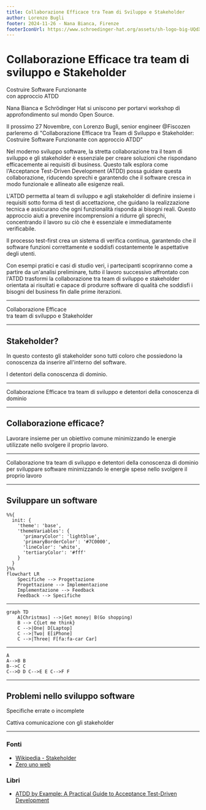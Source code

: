 ```yaml
---
title: Collaborazione Efficace tra Team di Sviluppo e Stakeholder
author: Lorenzo Bugli
footer: 2024-11-26 - Nana Bianca, Firenze
footerIconUrl: https://www.schroedinger-hat.org/assets/sh-logo-big-UQdXK547.png
---
```


# Collaborazione Efficace tra team di sviluppo e Stakeholder
Costruire Software Funzionante  
con approccio ATDD

<!-- hidden-start -->
Nana Bianca e Schrödinger Hat si uniscono per portarvi workshop di
approfondimento sul mondo Open Source.

Il prossimo 27 Novembre, con Lorenzo Bugli, senior engineer @Fiscozen parleremo
di "Collaborazione Efficace tra Team di Sviluppo e Stakeholder: Costruire
Software Funzionante con approccio ATDD"

Nel moderno sviluppo software, la stretta collaborazione tra il team di sviluppo
e gli stakeholder è essenziale per creare soluzioni che rispondano efficacemente
ai requisiti di business. Questo talk esplora come l'Acceptance Test-Driven
Development (ATDD) possa guidare questa collaborazione, riducendo sprechi e
garantendo che il software cresca in modo funzionale e allineato alle esigenze
reali.

L'ATDD permetta al team di sviluppo e agli stakeholder di definire insieme i
requisiti sotto forma di test di accettazione, che guidano la realizzazione
tecnica e assicurano che ogni funzionalità risponda ai bisogni reali. Questo
approccio aiuti a prevenire incomprensioni a ridurre gli sprechi, concentrando
il lavoro su ciò che è essenziale e immediatamente verificabile.

Il processo test-first crea un sistema di verifica continua, garantendo che il
software funzioni correttamente e soddisfi costantemente le aspettative degli
utenti.

Con esempi pratici e casi di studio veri, i partecipanti scopriranno come a
partire da un'analisi preliminare, tutto il lavoro successivo affrontato con
l'ATDD trasformi la collaborazione tra team di sviluppo e stakeholder orientata
ai risultati e capace di produrre software di qualità che soddisfi i bisogni del
business fin dalle prime iterazioni.
<!-- hidden-end -->

---

Collaborazione Efficace  
tra team di sviluppo e <span class="fragment highlight-current-blue" data-fragment-index="2">Stakeholder</span>

---

## Stakeholder?

In questo contesto gli stakeholder sono tutti coloro che possiedono la
conoscenza da inserire all'interno del software.  
<!-- .element: class="fragment align-left" -->

I detentori della conoscenza di dominio.
<!-- .element: class="fragment align-left" -->

---

<span class="fragment highlight-current-blue" data-fragment-index="1">Collaborazione Efficace</span> 
tra team di sviluppo e <span class="fragment highlight-current-blue" data-fragment-index="0">detentori della conoscenza di dominio</span>

---

## Collaborazione efficace?

Lavorare insieme per un obiettivo comune minimizzando le energie utilizzate
nello svolgere il proprio lavoro.
<!-- .element: class="fragment" -->

---

<span class="fragment highlight-current-blue" data-fragment-index="0">
Collaborazione </span> tra team di sviluppo e detentori della conoscenza di
dominio 
<span class="fragment highlight-current-blue" data-fragment-index="0">
per <span class="fragment highlight-current-blue" data-fragment-index="1"> sviluppare software </span>
minimizzando le energie spese nello svolgere il proprio lavoro</span>

---

## Sviluppare un software

```mermaid 
%%{
  init: {
    'theme': 'base',
    'themeVariables': {
      'primaryColor': 'lightblue',
      'primaryBorderColor': '#7C0000',
      'lineColor': 'white',
      'tertiaryColor': '#fff'
    }
  }
}%%
flowchart LR
    Specifiche --> Progettazione
    Progettazione --> Implementazione
    Implementazione --> Feedback
    Feedback --> Specifiche
```
---

```mermaid
graph TD
    A[Christmas] -->|Get money| B(Go shopping)
    B --> C{Let me think}
    C -->|One| D[Laptop]
    C -->|Two| E[iPhone]
    C -->|Three| F[fa:fa-car Car]
```

---

```mermaid-animation
A
A-->B B 
B-->C C
C-->D D C-->E E C-->F F
```
---

## Problemi nello sviluppo software 

Specifiche errate o incomplete
<!-- .element: class="fragment" -->

Cattiva comunicazione con gli stakeholder
<!-- .element: class="fragment" -->

---

<div class="sources">

### Fonti 

- [Wikipedia - Stakeholder](https://it.wikipedia.org/wiki/Stakeholder)
- [Zero uno web](https://www.zerounoweb.it/software/gli-stakeholder-e-il-loro-punto-di-vista/)


### Libri
<!-- .element: class="mt-1" -->

- [ATDD by Example: A Practical Guide to Acceptance Test-Driven Development](https://www.amazon.it/ATDD-Example-Practical-Acceptance-Test-Driven/dp/0321784154)

</div>
